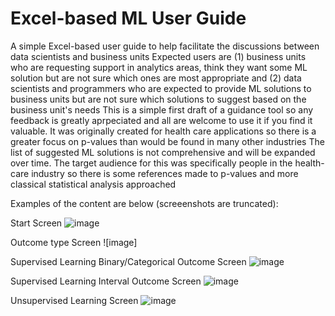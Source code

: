 # Excel-based ML User Guide
A simple Excel-based user guide to help facilitate the discussions between data scientists and business units
Expected users are (1) business units who are requesting support in analytics areas, think they want some ML solution but are not sure which ones are most appropriate and (2) data scientists and programmers who are expected to provide ML solutions to business units but are not sure which solutions to suggest based on the business unit's needs
This is a simple first draft of a guidance tool so any feedback is greatly aprpeciated and all are welcome to use it if you find it valuable.  It was originally created for health care applications so there is a greater focus on p-values than would be found in many other industries
The list of suggested ML solutions is not comprehensive and will be expanded over time.
The target audience for this was specifically people in the health-care industry so there is some references made to p-values and more classical statistical analysis approached

Examples of the content are below (screeenshots are truncated):

Start Screen
![image](https://user-images.githubusercontent.com/25888953/51258007-eb897400-1976-11e9-9837-fea08da5b024.PNG)

Outcome type Screen
![image]

Supervised Learning Binary/Categorical Outcome Screen
![image](https://user-images.githubusercontent.com/25888953/51259375-00b3d200-197a-11e9-98e7-6063f97975b1.PNG)

Supervised Learning Interval Outcome Screen
![image](https://user-images.githubusercontent.com/25888953/51259562-6ef89480-197a-11e9-9612-3cbcd6333968.PNG)

Unsupervised Learning Screen
![image](https://user-images.githubusercontent.com/25888953/51259542-62743c00-197a-11e9-9912-71bbf06da016.PNG)
